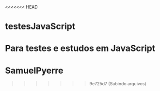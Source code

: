 <<<<<<< HEAD
# testesJavaScript
Para testes e estudos em JavaScript
=======
# SamuelPyerre
>>>>>>> 9e725d7 (Subindo arquivos)
